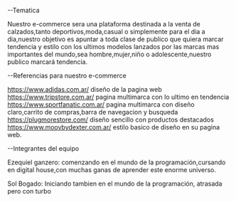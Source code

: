 --Tematica

Nuestro e-commerce sera una plataforma destinada a la venta de calzados,tanto deportivos,moda,casual o simplemente para el dia a dia,nuestro objetivo es apuntar a toda clase de publico que quiera marcar tendencia y estilo con los ultimos modelos lanzados por las marcas mas importantes del mundo,sea hombre,mujer,niño o adolescente,nuestro publico marcará tendencia.


--Referencias para nuestro e-commerce

https://www.adidas.com.ar/ diseño de la pagina web
https://www.tripstore.com.ar/ pagina multimarca con lo ultimo en tendencia
https://www.sportfanatic.com.ar/ pagina multimarca con diseño claro,carrito de compras,barra de navegacion y busqueda
https://plugmorestore.com/ diseño sencillo con productos destacados
https://www.moovbydexter.com.ar/ estilo basico de diseño en su pagina web.


--Integrantes del equipo

Ezequiel ganzero:
comenzando en el mundo de la programación,cursando en digital house,con muchas ganas de aprender este enorme universo.

Sol Bogado: 
Iniciando tambien en el mundo de la programación, atrasada pero con turbo
